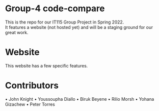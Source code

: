 # Group-4 code-compare
  
This is the repo for our IT115 Group Project in Spring 2022.  
It features a website (not hosted yet) and will be a staging ground for our great work.

# Website
  
This website has a few specific features.


# Contributors

•	John Knight
•	Youssoupha Diallo
•	Biruk Beyene
•	Rilio Morsh
•	Yohana Gizachew
•	Peter Torres
